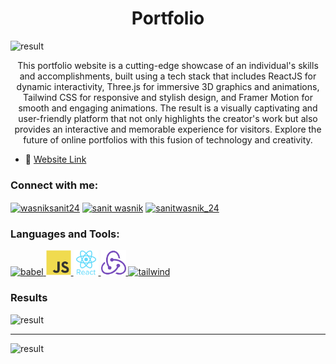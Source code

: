 <h1 align="center">Portfolio</h1>
<img src="https://cdn.dribbble.com/userupload/10116538/file/original-1066186dece39b0e4a086c73e3722d78.png?resize=1200x615" alt="result"/>
<p align="center">This portfolio website is a cutting-edge showcase of an individual's skills and accomplishments, built using a tech stack that includes ReactJS for dynamic interactivity, Three.js for immersive 3D graphics and animations, Tailwind CSS for responsive and stylish design, and Framer Motion for smooth and engaging animations. The result is a visually captivating and user-friendly platform that not only highlights the creator's work but also provides an interactive and memorable experience for visitors. Explore the future of online portfolios with this fusion of technology and creativity.</p>

- 🔗 [Website Link](https://portfolio-duiczsh2o-sanitwasnik.vercel.app/)

<h3 align="left">Connect with me:</h3>
<p align="left">
<a href="https://twitter.com/wasniksanit24" target="blank"><img align="center" src="https://raw.githubusercontent.com/rahuldkjain/github-profile-readme-generator/master/src/images/icons/Social/twitter.svg" alt="wasniksanit24" height="30" width="40" /></a>
<a href="https://linkedin.com/in/sanit wasnik" target="blank"><img align="center" src="https://raw.githubusercontent.com/rahuldkjain/github-profile-readme-generator/master/src/images/icons/Social/linked-in-alt.svg" alt="sanit wasnik" height="30" width="40" /></a>
<a href="https://instagram.com/sanitwasnik_24" target="blank"><img align="center" src="https://raw.githubusercontent.com/rahuldkjain/github-profile-readme-generator/master/src/images/icons/Social/instagram.svg" alt="sanitwasnik_24" height="30" width="40" /></a>
</p>

<h3 align="left">Languages and Tools:</h3>
<p align="left"> <a href="https://babeljs.io/" target="_blank" rel="noreferrer"> <img src="https://www.vectorlogo.zone/logos/babeljs/babeljs-icon.svg" alt="babel" width="40" height="40"/> </a> <a href="https://developer.mozilla.org/en-US/docs/Web/JavaScript" target="_blank" rel="noreferrer"> <img src="https://raw.githubusercontent.com/devicons/devicon/master/icons/javascript/javascript-original.svg" alt="javascript" width="40" height="40"/> </a> <a href="https://reactjs.org/" target="_blank" rel="noreferrer"> <img src="https://raw.githubusercontent.com/devicons/devicon/master/icons/react/react-original-wordmark.svg" alt="react" width="40" height="40"/> </a> <a href="https://redux.js.org" target="_blank" rel="noreferrer"> <img src="https://raw.githubusercontent.com/devicons/devicon/master/icons/redux/redux-original.svg" alt="redux" width="40" height="40"/> </a> <a href="https://tailwindcss.com/" target="_blank" rel="noreferrer"> <img src="https://www.vectorlogo.zone/logos/tailwindcss/tailwindcss-icon.svg" alt="tailwind" width="40" height="40"/> </a> </p>

<h3 align="left">Results</h3>
<img src="https://cdn.dribbble.com/userupload/10116643/file/original-73fc9f1ec4dca37576b28fce37a1d2a2.png?resize=752x390" alt= "result" width="400"/>
<hr>
<img src="https://cdn.dribbble.com/userupload/10116644/file/original-b7a6cf2bac14cb4b6403aa2f24940485.png?resize=1024x838&vertical=center" alt= "result" width="400"/>

